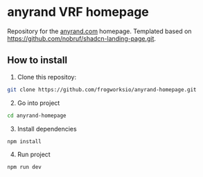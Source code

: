 # anyrand VRF homepage

Repository for the <a href="https://anyrand.com" target="_blank">anyrand.com</a> homepage. Templated based on <a href="https://github.com/nobruf/shadcn-landing-page.git" target="_blank">https://github.com/nobruf/shadcn-landing-page.git</a>.

## How to install

1. Clone this repositoy:

```bash
git clone https://github.com/frogworksio/anyrand-homepage.git
```

2. Go into project

```bash
cd anyrand-homepage
```

3. Install dependencies

```bash
npm install
```

4. Run project

```bash
npm run dev
```